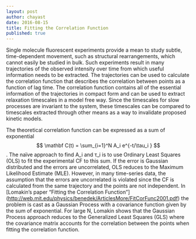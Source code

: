 ```yaml
---
layout: post
author: chayast
date: 2016-08-15
title: Fitting the Correlation Function
published: true
---
```


Single molecule fluorescent experiments provide a mean to study subtle, time-dependent movement, such as structural
rearrangements, which cannot easily be studied in bulk. Such experiments result in many trajectories of the observed
intensity over time from which useful information needs to be extracted. The trajectories can be used to calculate the
correlation function that describes the correlation between points as a function of lag time. The correlation function
contains all of the essential information of the trajectories in compact form and can be used to extract relaxation
timescales in a model free way. Since the timescales for slow processes are invariant to the system, these timescales
can be compared to timescales extracted through other means as a way to invalidate proposed kinetic models.

The theoretical correlation function can be expressed as a sum of exponential $$ \mathbf C(t) = \sum_{i=1}^N A_i e^{-t/\tau_i } $$. The
naïve approach to find A_i and τ_i is to use Ordinary Least Squares (OLS) to fit the experimental CF to this sum.
If the error is Gaussian distributed and the errors are uncorrelated, OLS reduces to the Maximum Likelihood Estimate
(MLE). However, in many time-series data, the assumption that the errors are uncorrelated is violated since the CF is
calculated from the same trajectory and the points are not independent. In [Lomakin’s paper “Fitting the Correlation
Function”] (http://web.mit.edu/physics/benedek/ArticlesMore/FitCorFunc2001.pdf) the problem is cast as a Gaussian
Process with a covariance function given by the sum of exponential. For
large N, Lomakin shows that the Gaussian Process approach reduces to the Generalized Least Squares (GLS) where the
covariance matrix accounts for the correlation between the points when fitting the correlation function.
